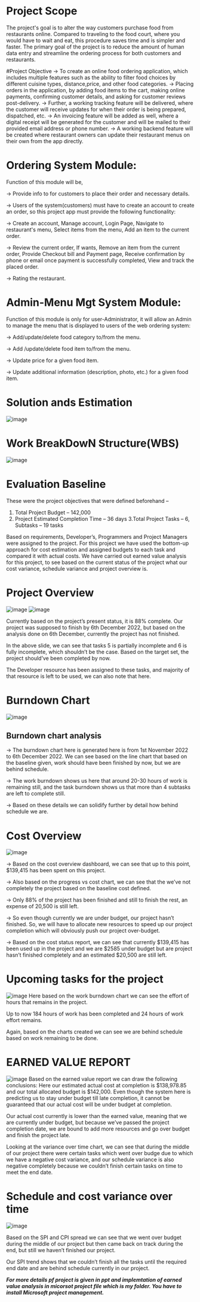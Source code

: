 # Project Scope
The project's goal is to alter the way customers purchase food from restaurants online. Compared to traveling to the food court, where you would have to wait and eat, this procedure saves time and is simpler and faster. The primary goal of the project is to reduce the amount of human data entry and streamline the ordering process for both customers and restaurants.

#Project Objective
-> To create an online food ordering application, which includes multiple features such as the ability to filter food choices by different cuisine types, distance,price, and other food categories. 
-> Placing orders in the application, by adding food items to the cart, making online payments, confirming customer details, and asking for customer reviews post-delivery. 
-> Further, a working tracking feature will be delivered, where the customer will receive updates for when their order is being prepared, dispatched, etc.
-> An invoicing feature will be added as well, where a digital receipt will be generated for the customer and will be mailed to their provided email address or phone number. 
-> A working backend feature will be created where restaurant owners can update their restaurant menus on their own from the app directly. 

# Ordering System Module:
 
 Function of this module will be,
 
 -> Provide info to for customers to place their order and necessary details.
 
 -> Users of the system(customers) must have to create an account to create an order, so this project app must provide the following functionality:
 
 -> Create an account, Manage account, Login Page, Navigate to restaurant's menu, Select items from the menu, Add an item to the current order.
 
 -> Review the current order, If wants, Remove an item from the current order, Provide Checkout bill and Payment page, Receive confirmation by phone or email once payment is successfully completed, View and track the placed order.
 
 -> Rating the restaurant.
  
# Admin-Menu Mgt System Module:

Function of this module is only for user-Administrator, it will allow an Admin to manage the menu that is displayed to users of the web ordering system: 

-> Add/update/delete food category to/from the menu.

-> Add /update/delete food item to/from the menu.

-> Update price for a given food item.

-> Update additional information (description, photo, etc.) for a given food item.

# Solution ands Estimation
![image](https://user-images.githubusercontent.com/111020984/213755029-c3b281b2-e9fa-43f2-b44b-2a5c5238a41a.png)

# Work BreakDowN Structure(WBS)
![image](https://user-images.githubusercontent.com/111020984/213755413-6a00c336-b3d1-4666-afd0-ecacae57ad9f.png)

# Evaluation Baseline
These were the project objectives that were defined beforehand – 
  1. Total Project Budget – 142,000
  2. Project Estimated Completion Time – 36 days
  3.Total Project Tasks – 6, Subtasks – 19 tasks

Based on requirements, Developer’s, Programmers and Project Managers were assigned to the project.
For this project we have used the bottom-up approach for cost estimation and assigned budgets to each task and compared it with actual costs. 
We have carried out earned value analysis for this project, to see based on the current status of the project what our cost variance, schedule variance and project overview is.

# Project Overview
![image](https://user-images.githubusercontent.com/111020984/213755746-e54d448d-a375-4fa4-94c0-b6802263edc3.png)
![image](https://user-images.githubusercontent.com/111020984/213755789-2cc74b34-1c0a-4d15-87d4-0b903c632959.png)

Currently based on the project’s present status, it is 88% complete. 
Our project was supposed to finish by 6th December 2022, but based on the analysis done on 6th December, currently the project has not finished.

In the above slide, we can see that tasks 5 is partially incomplete and 6 is fully incomplete, which shouldn’t be the case. Based on the target set, the project should’ve been completed by now.

The Developer resource has been assigned to these tasks, and majority of that resource is left to be used, we can also note that here.

# Burndown Chart
![image](https://user-images.githubusercontent.com/111020984/213756231-ce28d232-bdad-4838-b2ba-e523aea65141.png)

## Burndown chart analysis
-> The burndown chart here is generated here is from 1st November 2022 to 6th December 2022.
We can see based on the line chart that based on the baseline given, work should have been finished by now, but we are behind schedule.

-> The work burndown shows us here that around 20-30 hours of work is remaining still, and the task burndown shows us that more than 4 subtasks are left to complete still.

-> Based on these details we can solidify further by detail how behind schedule we are. 

# Cost Overview
![image](https://user-images.githubusercontent.com/111020984/213756488-242d0066-2705-4ef3-ae07-2a0619ec44a1.png)

-> Based on the cost overview dashboard, we can see that up to this point, $139,415 has been spent on this project.

-> Also based on the progress vs cost chart, we can see that the we’ve not completely the project based on the baseline cost defined.

-> Only 88% of the project has been finished and still to finish the rest, an expense of 20,500 is still left.

-> So even though currently we are under budget, our project hasn’t finished. So, we will have to allocate new resources to speed up our project completion which will obviously push our project over-budget. 

-> Based on the cost status report, we can see that currently $139,415 has been used up in the project and we are $2585 under budget but are project hasn’t finished completely and an estimated $20,500 are still left.

# Upcoming tasks for the project
![image](https://user-images.githubusercontent.com/111020984/213758633-2f601ff3-9b2a-4e94-acc8-53addbfa0d75.png)
Here based on the work burndown chart we can see the effort of hours that remains in the project.

Up to now 184 hours of work has been completed and 24 hours of work effort remains.

Again, based on the charts created we can see we are behind schedule based on work remaining to be done.

# EARNED VALUE REPORT
![image](https://user-images.githubusercontent.com/111020984/213758830-a1abb1da-122d-462f-9ba3-4749e5117d04.png)
Based on the earned value report we can draw the following conclusions:
 Here our estimated actual cost at completion is $138,978.85 and our total allocated budget is $142,000. Even though the system here is predicting us to stay under budget till late completion, it cannot be guaranteed that our actual cost will be under budget at completion.

Our actual cost currently is lower than the earned value, meaning that we are currently under budget, but because we’ve passed the project completion date, we are bound to add more resources and go over budget and finish the project late.

Looking at the variance over time chart, we can see that during the middle of our project there were certain tasks which went over budge due to which we have a negative cost variance, and our schedule variance is also negative completely because we couldn’t finish certain tasks on time to meet the end date.

# Schedule and cost variance over time
![image](https://user-images.githubusercontent.com/111020984/213758944-bc55247e-2947-47f9-8797-3bb5bfd6071f.png)

Based on the SPI and CPI spread we can see that we went over budget during the middle of our project but then came back on track during the end, but still we haven’t finished our project.

Our SPI trend shows that we couldn’t finish all the tasks until the required end date and are behind schedule currently in our project.

***For more details pf project is given in ppt and implemtation of earned value analysis in micorsot project file which is my folder. You have to install Microsoft project management.*** 


































